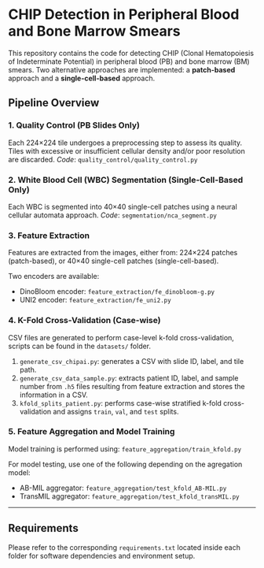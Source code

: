 # CHIP Detection in Peripheral Blood and Bone Marrow Smears

This repository contains the code for detecting CHIP (Clonal Hematopoiesis of Indeterminate Potential) in peripheral blood (PB) and bone marrow (BM) smears. Two alternative approaches are implemented: a **patch-based** approach and a **single-cell-based** approach.

## Pipeline Overview

### 1. Quality Control (PB Slides Only)
Each 224×224 tile undergoes a preprocessing step to assess its quality. Tiles with excessive or insufficient cellular density and/or poor resolution are discarded. *Code*: `quality_control/quality_control.py`

### 2. White Blood Cell (WBC) Segmentation (Single-Cell-Based Only)
Each WBC is segmented into 40×40 single-cell patches using a neural cellular automata approach. *Code*: `segmentation/nca_segment.py`

### 3. Feature Extraction
Features are extracted from the images, either from: 224×224 patches (patch-based), or 40×40 single-cell patches (single-cell-based).

Two encoders are available:
- DinoBloom encoder: `feature_extraction/fe_dinobloom-g.py`
- UNI2 encoder: `feature_extraction/fe_uni2.py`

### 4. K-Fold Cross-Validation (Case-wise)
CSV files are generated to perform case-level k-fold cross-validation, scripts can be found in the `datasets/` folder.

1. `generate_csv_chipai.py`: generates a CSV with slide ID, label, and tile path.
2. `generate_csv_data_sample.py`: extracts patient ID, label, and sample number from `.h5` files resulting from feature extraction and stores the information in a CSV.
3. `kfold_splits_patient.py`: performs case-wise stratified k-fold cross-validation and assigns `train`, `val`, and `test` splits.

### 5. Feature Aggregation and Model Training
Model training is performed using: `feature_aggregation/train_kfold.py`

For model testing, use one of the following depending on the agregation model:
  - AB-MIL aggregator: `feature_aggregation/test_kfold_AB-MIL.py`
  - TransMIL aggregator: `feature_aggregation/test_kfold_transMIL.py`

---

## Requirements
Please refer to the corresponding `requirements.txt` located inside each folder for software dependencies and environment setup.

